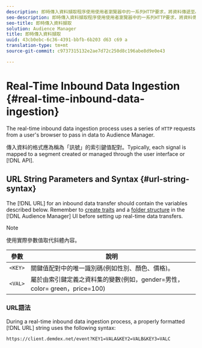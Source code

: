 ```yaml
---
description: 即時傳入資料擷取程序使用使用者瀏覽器中的一系列HTTP要求，將資料傳遞至Audience Manager。
seo-description: 即時傳入資料擷取程序使用使用者瀏覽器中的一系列HTTP要求，將資料傳遞至Audience Manager。
seo-title: 即時傳入資料擷取
solution: Audience Manager
title: 即時傳入資料擷取
uuid: 43cb0ebc-6c36-4391-bbfb-6b203 d63 c69 a
translation-type: tm+mt
source-git-commit: c9737315132e2ae7d72c250d8c196abe8d9e0e43

---
```



# Real-Time Inbound Data Ingestion {#real-time-inbound-data-ingestion}

The real-time inbound data ingestion process uses a series of `HTTP` requests from a user's browser to pass in data to Audience Manager.

<!-- c_rt_inbound_real_time.xml -->

傳入資料的格式應為稱為「訊號」的索引鍵值配對。Typically, each signal is mapped to a segment created or managed through the user interface or [!DNL API].

## URL String Parameters and Syntax {#url-string-syntax}

The [!DNL URL] for an inbound data transfer should contain the variables described below. Remember to [create traits](../../../features/traits/create-onboarded-rule-based-traits.md) and a [folder structure](../../../features/traits/trait-storage.md#create-trait-storage-folder) in the [!DNL Audience Manager] UI before setting up real-time data transfers.

>[!NOTE]
>
>使用實際參數值取代斜體內容。

| 參數 | 說明 |
|---|---|
| `<KEY>` | 關鍵值配對中的唯一識別碼(例如性別、顏色、價格)。 |
| `<VAL>` | 屬於由索引鍵定義之資料集的變數(例如，gender=男性，color= green，price=100) |

### URL語法

During a real-time inbound data ingestion process, a properly formatted [!DNL URL] string uses the following syntax:

```
https://client.demdex.net/event?KEY1=VALA&KEY2=VALB&KEY3=VALC
```
